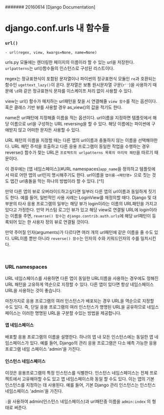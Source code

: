 ####### 20160614 [Django Documentation]


# django.conf.urls 내 함수들


### `url()`


	- url(regex, view, kwargs=None, name=None)

urls.py 모듈에는 렌더링한 페이지의 이름이라 할 수 있는 url을 저장한다. `urlpatterns`는 url()함수들의 인스턴스로 구성된 리스트이다. 

regex는 정규표현식이 포함된 문자열이나 파이썬의 정규표현식 모듈인 `re`과 호환되는 함수인 `ugettext_lazy()`이 온다. 문자열은 보통 원시문자열 구문(`r''`)을 사용하기 때문에 `\d`와 같은 정규표현식 문자를 이스케이프 처리 없이 사용할 수 있다. 

view는 url() 함수가 매치하는 url패턴을 찾을 시 연결해줄 `view 함수`를 적는 옵션이다. 혹은 클래스 기반 뷰를 사용할 경우 as_view()의 값을 적기도 한다. 

name은 url패턴에 지정해줄 이름을 적는 옵션이다. url이름을 지정하면 템플릿에서 해당 이름으로 url을 구성하는 URL reversing을 할 수 있다. 해당 이름에는 파이썬에 구애받지 않고 어떠한 문자든 사용할 수 있다.

URL 패턴의 이름을 지정할 때는 다른 앱의 url이름과 충돌하지 않는 이름을 선택해야한다. URL 패턴 주석을 호출하고 다른 응용 프로그램이 동일한 작업을 수행하는 경우 reverse() 함수가 찾는 URL은 `프로젝트의 urlpatterns 목록의 마지막 패턴`을 따르기 때문이다. 

이 경우에는 [앱 네임스페이스](#URL namespaces)`app_name`을 정의하고 템플릿에서 따로 어떤 앱의 url인지 명시해주기도 한다. url이름을 `앱이름-<패턴명> `으로 짓는 것도 앱간 url충돌을 막는 하나의 방법이라 할 수 있다. [^1] 

만약 다른 앱의 뷰로 오버라이드하고싶다면 일부러 다른 앱의 url이름과 동일하게 짓기도 한다. 예를 들어, 일반적인 사용 사례는 LoginView를 재정의할 때다. Django 및 대부분의 타사 응용 프로그램의 일부는 해당 뷰가 login이라는 이름의 URL패턴을 가지고 있다고 가정한다. 만약 커스텀 로그인 뷰가 있고 해당 view로 연결될 URL에 login이라는 이름을 주면, `reverse() 함수`는 `django.contrib.auth.urls`에 해당 url패턴이 등록되어 있는 한 사용자 정의 뷰로 연결될 것이다.

만약 주어질 인자(arguments)가 다르다면 여러 개의 url패턴에 같은 이름을 줄 수도 있다. URL이름 뿐만 아니라 `reverse() 함수`는 인자의 수와 키워드인자의 수를 일치시킨다.  

<br>

### URL namespaces

URL 네임스페이스를 사용하면 다른 앱이 동일한 URL이름을 사용하는 경우에도 정해진 URL 패턴을 고유하게 역순으로 지정할 수 있다. 다른 앱이 있다면 항상 네임스페이스 URL을 사용하는 것이 좋습니다. 

마찬가지로 응용 프로그램의 여러 인스턴스가 배포되는 경우 URL을 역순으로 지정할 수도 있다. 즉, 단일 응용 프로그램의 여러 인스턴스가 명명된 URL을 공유하므로 네임스페이스는 이러한 명명된 URL을 구분할 수있는 방법을 제공합니다.


#### 앱 네임스페이스

배포할 응용 프로그램의 이름을 설명한다. 하나의 앱 내 모든 인스턴스에는 동일한 앱 네임스페이스가 있다. 예를 들어, Django의 관리 응용 프로그램은 다소 예측 가능한 응용 프로그램 네임 스페이스 'admin'을 가진다.

#### 인스턴스 네임스페이스

이것은 응용프로그램의 특정 인스턴스를 식별한다. 인스턴스 네임스페이스는 전체 프로젝트에서 고유해야할 수도 있고 앱 네임스페이스와 동일 할 수도 있다. 이는 앱의 기본 인스턴스를 지정하는 데 사용된다. 예를 들어, 기본 Django 관리 인스턴스는 인스턴스 네임스페이스 'admin'을 가진다.

`:`을 사용하여 admin(인스턴스 네임스페이스)과 url패턴중 이름을 `admin:index` 의 형태로 써준다.

